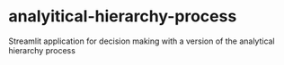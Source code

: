 # analyitical-hierarchy-process
Streamlit application for decision making with a version of the analytical hierarchy process
